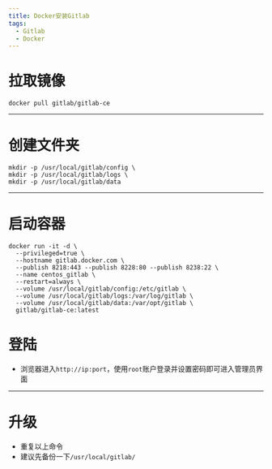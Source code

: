 ```yaml
---
title: Docker安装Gitlab
tags:
  - Gitlab
  - Docker
---
```


# 拉取镜像
~~~shell
docker pull gitlab/gitlab-ce
~~~
---
# 创建文件夹
~~~shell
mkdir -p /usr/local/gitlab/config \
mkdir -p /usr/local/gitlab/logs \
mkdir -p /usr/local/gitlab/data
~~~
---
# 启动容器
~~~shell
docker run -it -d \
  --privileged=true \
  --hostname gitlab.docker.com \
  --publish 8218:443 --publish 8228:80 --publish 8238:22 \
  --name centos_gitlab \
  --restart=always \
  --volume /usr/local/gitlab/config:/etc/gitlab \
  --volume /usr/local/gitlab/logs:/var/log/gitlab \
  --volume /usr/local/gitlab/data:/var/opt/gitlab \
  gitlab/gitlab-ce:latest
~~~
# 登陆
* 浏览器进入`http://ip:port`，使用`root`账户登录并设置密码即可进入管理员界面
---
# 升级
* 重复以上命令
* 建议先备份一下`/usr/local/gitlab/`